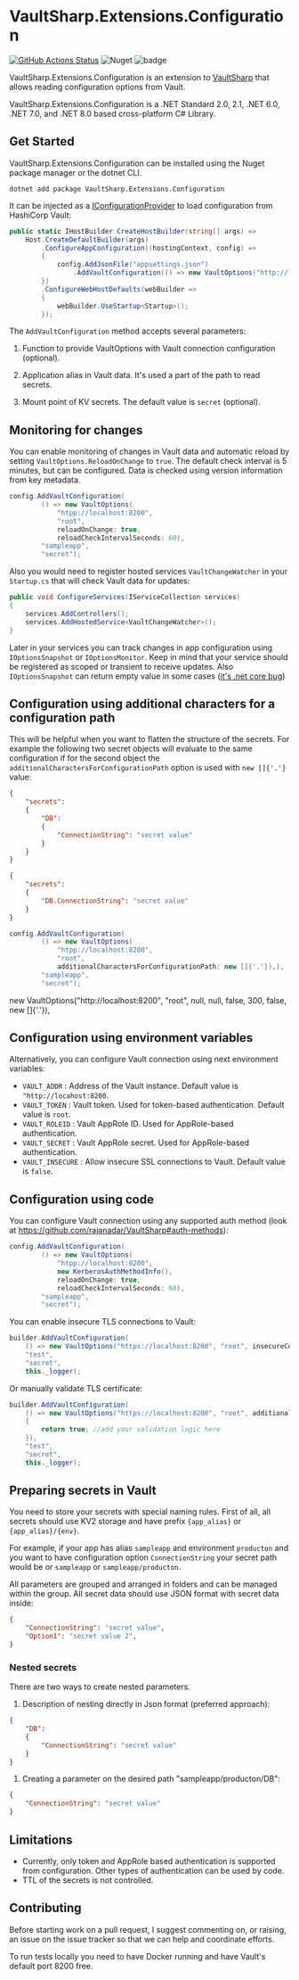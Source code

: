 # VaultSharp.Extensions.Configuration

[![GitHub Actions Status](https://github.com/MrZoidberg/VaultSharp.Extensions.Configuration/workflows/Build/badge.svg?branch=master)](https://github.com/MrZoidberg/VaultSharp.Extensions.Configuration/actions) ![Nuget](https://img.shields.io/nuget/v/VaultSharp.Extensions.Configuration) ![badge](https://img.shields.io/endpoint?url=https://gist.githubusercontent.com/MrZoidberg/5242a4e2d58a428062b3a59824d5864e/raw/VaultSharp.Extensions.Configuration__master.json)

VaultSharp.Extensions.Configuration is an extension to [VaultSharp](https://github.com/rajanadar/VaultSharp) that allows reading configuration options from Vault.

VaultSharp.Extensions.Configuration is a .NET Standard 2.0, 2.1, .NET 6.0, .NET 7.0, and .NET 8.0 based cross-platform C# Library.

## Get Started

VaultSharp.Extensions.Configuration can be installed using the Nuget package manager or the dotnet CLI.

`dotnet add package VaultSharp.Extensions.Configuration`

It can be injected as a [IConfigurationProvider](https://docs.microsoft.com/en-us/dotnet/api/microsoft.extensions.configuration.iconfigurationprovider?view=dotnet-plat-ext-3.1)
to load configuration from HashiCorp Vault:

```csharp
public static IHostBuilder CreateHostBuilder(string[] args) =>
    Host.CreateDefaultBuilder(args)
        .ConfigureAppConfiguration((hostingContext, config) =>
        {
            config.AddJsonFile("appsettings.json")
                .AddVaultConfiguration(() => new VaultOptions("http://localhost:8200", "root"), "sampleapp", "secret");
        })
        .ConfigureWebHostDefaults(webBuilder =>
        {
            webBuilder.UseStartup<Startup>();
        });
```

The `AddVaultConfiguration` method accepts several parameters:

1. Function to provide VaultOptions with Vault connection configuration (optional).

2. Application alias in Vault data. It's used a part of the path to read secrets.

3. Mount point of KV secrets. The default value is `secret` (optional).

## Monitoring for changes

You can enable monitoring of changes in Vault data and automatic reload by setting `VaultOptions.ReloadOnChange` to `true`.
The default check interval is 5 minutes, but can be configured.
Data is checked using version information from key metadata.

```csharp
config.AddVaultConfiguration(
        () => new VaultOptions(
            "htpp://localhost:8200",
            "root",
            reloadOnChange: true,
            reloadCheckIntervalSeconds: 60),
        "sampleapp",
        "secret");
```

Also you would need to register hosted services `VaultChangeWatcher` in your `Startup.cs` that will check Vault data for updates:

```csharp
public void ConfigureServices(IServiceCollection services)
{
    services.AddControllers();
    services.AddHostedService<VaultChangeWatcher>();
}
```

Later in your services you can track changes in app configuration using `IOptionsSnapshot` or `IOptionsMonitor`.
Keep in mind that your service should be registered as scoped or transient to receive updates.
Also `IOptionsSnapshot` can return empty value in some cases ([it's .net core bug](https://github.com/dotnet/runtime/issues/37860))

## Configuration using additional characters for a configuration path

This will be helpful when you want to flatten the structure of the secrets.
For example the following two secret objects will evaluate to the same configuration if for the second object the `additionalCharactersForConfigurationPath` option is used with `new []{'.'}` value:

```json
{
    "secrets":
    {
        "DB": 
        {
            "ConnectionString": "secret value"
        }
    }
}
```

```json
{
    "secrets":
    {
        "DB.ConnectionString": "secret value" 
    }
}
```

```csharp
config.AddVaultConfiguration(
        () => new VaultOptions(
            "htpp://localhost:8200",
            "root",
            additionalCharactersForConfigurationPath: new []{'.'}),),
        "sampleapp",
        "secret");
```
new VaultOptions("http://localhost:8200", "root", null, null, false, 300, false, new []{'.'}),
## Configuration using environment variables

Alternatively, you can configure Vault connection using next environment variables:

- `VAULT_ADDR` : Address of the Vault instance. Default value is `"http://locahost:8200`.
- `VAULT_TOKEN` : Vault token. Used for token-based authentication. Default value is `root`.
- `VAULT_ROLEID` : Vault AppRole ID. Used for AppRole-based authentication.
- `VAULT_SECRET` : Vault AppRole secret. Used for AppRole-based authentication.
- `VAULT_INSECURE` : Allow insecure SSL connections to Vault. Default value is `false`.

## Configuration using code

You can configure Vault connection using any supported auth method (look at https://github.com/rajanadar/VaultSharp#auth-methods):

```csharp
config.AddVaultConfiguration(
        () => new VaultOptions(
            "htpp://localhost:8200",
            new KerberosAuthMethodInfo(),
            reloadOnChange: true,
            reloadCheckIntervalSeconds: 60),
        "sampleapp",
        "secret");
```

You can enable insecure TLS connections to Vault:

```csharp
builder.AddVaultConfiguration(
    () => new VaultOptions("https://localhost:8200", "root", insecureConnection: true),
    "test",
    "secret",
    this._logger);
```

Or manually validate TLS certificate:

```csharp
builder.AddVaultConfiguration(
    () => new VaultOptions("https://localhost:8200", "root", additionalCharactersForConfigurationPath: new[] { '.' }, insecureConnection: false, serverCertificateCustomValidationCallback: (message, cert, chain, errors) =>
    {
        return true; //add your validation logic here
    }),
    "test",
    "secret",
    this._logger);
```

## Preparing secrets in Vault

You need to store your secrets with special naming rules.
First of all, all secrets should use KV2 storage and have prefix `{app_alias}` or `{app_alias}/{env}`.

For example, if your app has alias `sampleapp` and environment `producton` and you want to have configuration option `ConnectionString` your secret path would be or `sampleapp` or `sampleapp/producton`.

All parameters are grouped and arranged in folders and can be managed within the group. All secret data should use JSON format with secret data inside:

```json
{
    "ConnectionString": "secret value",
    "Option1": "secret value 2",
}
```

### Nested secrets

There are two ways to create nested parameters.

1. Description of nesting directly in Json format (preferred approach):

```json
{
    "DB": 
    {
        "ConnectionString": "secret value"
    }
}
```

1. Creating a parameter on the desired path "sampleapp/producton/DB":

```json
{
    "ConnectionString": "secret value"
}
```

## Limitations

- Currently, only token and AppRole based authentication is supported from configuration. Other types of authentication can be used by code.
- TTL of the secrets is not controlled.

## Contributing

Before starting work on a pull request, I suggest commenting on, or raising, an issue on the issue tracker so that we can help and coordinate efforts.

To run tests locally you need to have Docker running and have Vault's default port 8200 free.
